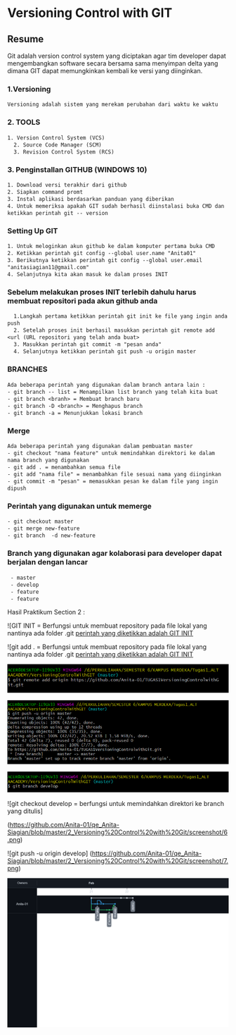 # Versioning Control with GIT

## Resume
Git adalah version control system yang diciptakan agar tim developer dapat mengembangkan software secara bersama sama menyimpan delta yang dimana GIT dapat memungkinkan kembali ke versi yang diinginkan.

### 1.Versioning 
    Versioning adalah sistem yang merekam perubahan dari waktu ke waktu 
    
### 2. TOOLS
    1. Version Control System (VCS)
	  2. Source Code Manager (SCM)
	  3. Revision Control System (RCS)
    
### 3. Penginstallan GITHUB (WINDOWS 10)
    1. Download versi terakhir dari github
    2. Siapkan command promt
    3. Instal aplikasi berdasarkan panduan yang diberikan
    4. Untuk memeriksa apakah GIT sudah berhasil diinstalasi buka CMD dan ketikkan perintah git -- version
    
 
 ### Setting Up GIT 
    1. Untuk meloginkan akun github ke dalam komputer pertama buka CMD 
    2. Ketikkan perintah git config --global user.name "Anita01"
    3. Berikutnya ketikkan perintah git config --global user.email "anitasiagian11@gmail.com"
    4. Selanjutnya kita akan masuk ke dalam proses INIT
    
  ### Sebelum melakukan proses INIT terlebih dahulu harus membuat repositori pada akun github anda 
	  1.Langkah pertama ketikkan perintah git init ke file yang ingin anda push 
	  2. Setelah proses init berhasil masukkan perintah git remote add <url (URL repositori yang telah anda buat>
	  3. Masukkan perintah git commit -m "pesan anda"
	  4. Selanjutnya ketikkan perintah git push -u origin master

   ### BRANCHES 
    Ada beberapa perintah yang digunakan dalam branch antara lain :
    - git branch -- list = Menampilkan list branch yang telah kita buat
    - git branch <branh> = Membuat branch baru
    - git branch -D <branch> = Menghapus branch 
    - git branch -a = Menunjukkan lokasi branch

   ### Merge 
    Ada beberapa perintah yang digunakan dalam pembuatan master 
    - git checkout "nama feature" untuk memindahkan direktori ke dalam nama branch yang digunakan
    - git add . = menambahkan semua file
    - git add "nama file" = menambahkan file sesuai nama yang diinginkan 
    - git commit -m "pesan" = memasukkan pesan ke dalam file yang ingin dipush

   ### Perintah yang digunakan untuk memerge 
    - git checkout master
    - git merge new-feature
    - git branch  -d new-feature

   ### Branch yang digunakan agar kolaborasi para developer dapat berjalan dengan lancar
     - master
     - develop
     - feature
     - feature



Hasil Praktikum Section 2 : 

![GIT INIT = Berfungsi untuk membuat repository pada file lokal yang nantinya ada folder .git [perintah yang diketikkan adalah GIT INIT](https://github.com/Anita-01/qe_Anita-Siagian/blob/master/2_Versioning%20Control%20with%20Git/screenshot/1.png)

![git add . = Berfungsi untuk membuat repository pada file lokal yang nantinya ada folder .git [perintah yang diketikkan adalah GIT INIT](https://github.com/Anita-01/qe_Anita-Siagian/blob/master/2_Versioning%20Control%20with%20Git/screenshot/2.png)

![git remote add origin https://github.com/Anita-01/qe_Anita-Siagian.git = Berfungsi untuk harus menambahkan remote add origin yang dimana origin ini berfungsi untuk mengkloning reposiori, dimana pada saat URL](https://github.com/Anita-01/qe_Anita-Siagian/blob/master/2_Versioning%20Control%20with%20Git/screenshot/3.png)

![git push -u origin master berfungsi untuk mengambil commit dari branch master di repository remote yang dimana origin adalah nama remote](https://github.com/Anita-01/qe_Anita-Siagian/blob/master/2_Versioning%20Control%20with%20Git/screenshot/4.png)

![git branch develop = berfungsi untuk membuat branch baru](https://github.com/Anita-01/qe_Anita-Siagian/blob/master/2_Versioning%20Control%20with%20Git/screenshot/5.png)

![git checkout develop = berfungsi untuk memindahkan direktori ke branch yang ditulis]

(https://github.com/Anita-01/qe_Anita-Siagian/blob/master/2_Versioning%20Control%20with%20Git/screenshot/6.png)

![git push -u origin develop]
(https://github.com/Anita-01/qe_Anita-Siagian/blob/master/2_Versioning%20Control%20with%20Git/screenshot/7.png)

![Network ini berfungsi untuk melihat visualizer secara keseluruhan dan dimana setiap commit pada setiap cabang dari setiap repositori yang memiliki jaringan](https://github.com/Anita-01/qe_Anita-Siagian/blob/master/2_Versioning%20Control%20with%20Git/screenshot/Network.png)
